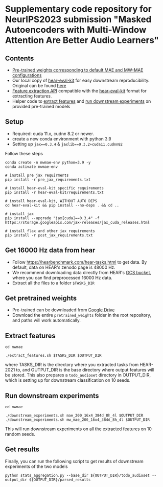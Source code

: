 # Supplementary code repository for NeurIPS2023 submission "Masked Autoencoders with Multi-Window Attention Are Better Audio Learners"

## Contents
* [Pre-trained weights corresponding to default MAE and MW-MAE configurations](pretrained_weights)
* Our local copy of [hear-eval-kit](hear-eval-kit) for easy downstream reproducibility. Original can be found [here](https://github.com/hearbenchmark/hear-eval-kit)
* [Feature extraction API](mwmae/hear_api) compatible with the [hear-eval-kit](https://github.com/hearbenchmark/hear-eval-kit) format for extracting features.
* Helper code to [extract features](mwmae/extract_features.sh) and [run downstream experiments](mwmae/downstream_experiments.sh) on provided pre-trained models

## Setup
* Required: cuda 11.x, cudnn 8.2 or newer.
* create a new conda environment with python 3.9
* Setting up `jax==0.3.4` & `jaxlib==0.3.2+cuda11.cudnn82`

Follow these steps
```shell
conda create -n mwmae-env python=3.9 -y
conda activate mwmae-env

# install pre jax requirments
pip install -r pre_jax_requirements.txt

# install hear-eval-kit specific requirements
pip install -r hear-eval-kit/requirements.txt

# install hear-eval-kit, WITHOUT AUTO DEPS
cd hear-eval-kit && pip install --no-deps . && cd ..

# install jax
pip install --upgrade "jax[cuda]==0.3.4" -f https://storage.googleapis.com/jax-releases/jax_cuda_releases.html

# install flax and other jax requirements
pip install -r post_jax_requirements.txt

```

## Get 16000 Hz data from hear
* Follow https://hearbenchmark.com/hear-tasks.html to get data. By default, data on HEAR's zenodo page is 48000 Hz.
* We recommend downloading data directly from HEAR's [GCS bucket](gs://hear2021-archive/tasks/), where you can find preprocessed 16000 Hz data.
* Extract all the files to a folder `$TASKS_DIR`

## Get pretrained weights

* Pre-trained can be downloaded from [Google Drive](https://drive.google.com/drive/folders/1NVEAOXsCNbpwhuH5zsyolAQm4xPggFiH?usp=sharing)
* Download the entire `pretrained_weights` folder in the root repository, and paths will work automatically.

## Extract features

```shell
cd mwmae

./extract_features.sh $TASKS_DIR $OUTPUT_DIR
```
where TASKS_DIR is the directory where you extracted tasks from HEAR-2021 to, and OUTPUT_DIR is the base directory where output features will be stored.
This also prepares a `todo_audioset` directory in OUTPUT_DIR, which is setting up for downstream classification on 10 seeds.

## Run downstream experiments

```shell
cd mwmae

./downstream_experiments.sh mae_200_16x4_384d_8h_4l $OUTPUT_DIR
./downstream_experiments.sh mw_mae_200_16x4_384d_8h_4l $OUTPUT_DIR
```

This will run downstream experiments on all the extracted features on 10 random seeds.

## Get results
Finally, you can run the following script to get results of downstream experiments of the two models

```shell
python stats_aggregation.py --base_dir ${OUTPUT_DIR}/todo_audioset --output_dir ${OUTPUT_DIR}/parsed_results
```
